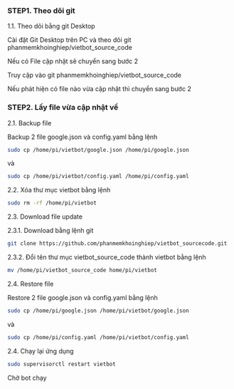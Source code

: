 
### STEP1. Theo dõi git

1.1. Theo dõi bằng git Desktop

Cài đặt Git Desktop trên PC và theo dõi git phanmemkhoinghiep/vietbot_source_code

Nếu có File cập nhật sẽ chuyển sang bước 2

Truy cập vào git phanmemkhoinghiep/vietbot_source_code 

Nếu phát hiện có file nào vừa cập nhật thì chuyển sang bước 2

### STEP2.  Lấy file vừa cập nhật về

2.1. Backup file

Backup 2 file google.json và config.yaml bằng lệnh

```sh
sudo cp /home/pi/vietbot/google.json /home/pi/google.json

```
và

```sh
sudo cp /home/pi/vietbot/config.yaml /home/pi/config.yaml

```

2.2. Xóa thư mục vietbot bằng lệnh

```sh
sudo rm -rf /home/pi/vietbot

```

2.3. Download file update

2.3.1. Download bằng lệnh git
```sh
git clone https://github.com/phanmemkhoinghiep/vietbot_sourcecode.git

```
2.3.2. Đổi tên thư mục vietbot_source_code thành vietbot bằng lệnh

```sh
mv /home/pi/vietbot_source_code home/pi/vietbot
```
2.4. Restore file

Restore 2 file google.json và config.yaml bằng lệnh

```sh
sudo cp /home/pi/google.json /home/pi/vietbot/google.json

```
và

```sh
sudo cp /home/pi/config.yaml /home/pi/vietbot/config.yaml

```
2.4. Chạy lại ứng dụng 

```sh
sudo supervisorctl restart vietbot

```
Chờ bot chạy
